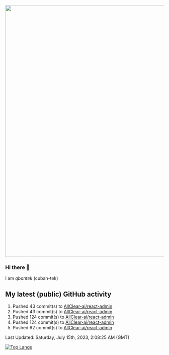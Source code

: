 <img src="https://user-images.githubusercontent.com/1090192/231227350-b13c0797-9e41-42a4-ab5c-d0e234d2a3d2.png" width="800px" />

### Hi there 👋

I am *qbantek* (cuban-tek)

<!--
**qbantek/qbantek** is a ✨ _special_ ✨ repository because its `README.md` (this file) appears on your GitHub profile.

Here are some ideas to get you started:

- 🔭 I’m currently working on ...
- 🌱 I’m currently learning ...
- 👯 I’m looking to collaborate on ...
- 🤔 I’m looking for help with ...
- 💬 Ask me about ...
- 📫 How to reach me: ...
- 😄 Pronouns: ...
- ⚡ Fun fact: ...
-->

## My latest (public) GitHub activity
<!--RECENT_ACTIVITY:start-->
1. Pushed 43 commit(s) to [AllClear-ai/react-admin](https://github.com/AllClear-ai/react-admin)<br>
2. Pushed 43 commit(s) to [AllClear-ai/react-admin](https://github.com/AllClear-ai/react-admin)<br>
3. Pushed 124 commit(s) to [AllClear-ai/react-admin](https://github.com/AllClear-ai/react-admin)<br>
4. Pushed 124 commit(s) to [AllClear-ai/react-admin](https://github.com/AllClear-ai/react-admin)<br>
5. Pushed 62 commit(s) to [AllClear-ai/react-admin](https://github.com/AllClear-ai/react-admin)<br>
<!--RECENT_ACTIVITY:end-->

<!--RECENT_ACTIVITY:last_update-->
Last Updated: Saturday, July 15th, 2023, 2:08:25 AM (GMT)
<!--RECENT_ACTIVITY:last_update_end-->


[![Top Langs](https://github-readme-stats.vercel.app/api/top-langs/?username=qbantek&langs_count=10&hide_progress=true)](https://github.com/anuraghazra/github-readme-stats)
